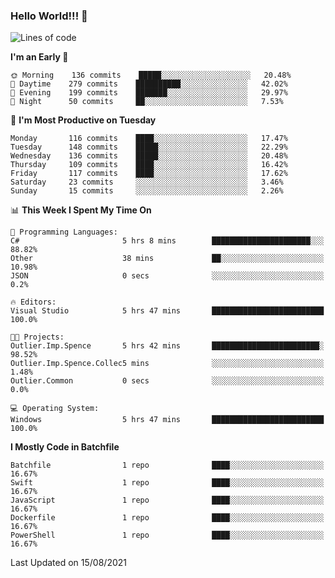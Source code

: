 ### Hello World!!! 👋

<!--
**kekotek/kekotek** is a ✨ _special_ ✨ repository because its `README.md` (this file) appears on your GitHub profile.

Here are some ideas to get you started:

- 🔭 I’m currently working on ...
- 🌱 I’m currently learning ...
- 👯 I’m looking to collaborate on ...
- 🤔 I’m looking for help with ...
- 💬 Ask me about ...
- 📫 How to reach me: ...
- 😄 Pronouns: ...
- ⚡ Fun fact: ...
-->

<!--START_SECTION:waka-->
![Lines of code](https://img.shields.io/badge/From%20Hello%20World%20I%27ve%20Written-18753%20lines%20of%20code-blue)

**I'm an Early 🐤** 

```text
🌞 Morning    136 commits    █████░░░░░░░░░░░░░░░░░░░░   20.48% 
🌆 Daytime    279 commits    ██████████░░░░░░░░░░░░░░░   42.02% 
🌃 Evening    199 commits    ███████░░░░░░░░░░░░░░░░░░   29.97% 
🌙 Night      50 commits     ██░░░░░░░░░░░░░░░░░░░░░░░   7.53%

```
📅 **I'm Most Productive on Tuesday** 

```text
Monday       116 commits    ████░░░░░░░░░░░░░░░░░░░░░   17.47% 
Tuesday      148 commits    █████░░░░░░░░░░░░░░░░░░░░   22.29% 
Wednesday    136 commits    █████░░░░░░░░░░░░░░░░░░░░   20.48% 
Thursday     109 commits    ████░░░░░░░░░░░░░░░░░░░░░   16.42% 
Friday       117 commits    ████░░░░░░░░░░░░░░░░░░░░░   17.62% 
Saturday     23 commits     ░░░░░░░░░░░░░░░░░░░░░░░░░   3.46% 
Sunday       15 commits     ░░░░░░░░░░░░░░░░░░░░░░░░░   2.26%

```


📊 **This Week I Spent My Time On** 

```text
💬 Programming Languages: 
C#                       5 hrs 8 mins        ██████████████████████░░░   88.82% 
Other                    38 mins             ██░░░░░░░░░░░░░░░░░░░░░░░   10.98% 
JSON                     0 secs              ░░░░░░░░░░░░░░░░░░░░░░░░░   0.2%

🔥 Editors: 
Visual Studio            5 hrs 47 mins       █████████████████████████   100.0%

🐱‍💻 Projects: 
Outlier.Imp.Spence       5 hrs 42 mins       ████████████████████████░   98.52% 
Outlier.Imp.Spence.Collec5 mins              ░░░░░░░░░░░░░░░░░░░░░░░░░   1.48% 
Outlier.Common           0 secs              ░░░░░░░░░░░░░░░░░░░░░░░░░   0.0%

💻 Operating System: 
Windows                  5 hrs 47 mins       █████████████████████████   100.0%

```

**I Mostly Code in Batchfile** 

```text
Batchfile                1 repo              ████░░░░░░░░░░░░░░░░░░░░░   16.67% 
Swift                    1 repo              ████░░░░░░░░░░░░░░░░░░░░░   16.67% 
JavaScript               1 repo              ████░░░░░░░░░░░░░░░░░░░░░   16.67% 
Dockerfile               1 repo              ████░░░░░░░░░░░░░░░░░░░░░   16.67% 
PowerShell               1 repo              ████░░░░░░░░░░░░░░░░░░░░░   16.67%

```



 Last Updated on 15/08/2021
<!--END_SECTION:waka-->
